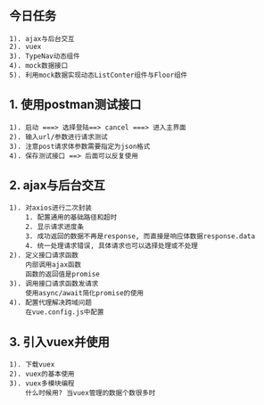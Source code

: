 ## 今日任务
    1). ajax与后台交互
    2). vuex
    3). TypeNav动态组件
    4). mock数据接口
    5). 利用mock数据实现动态ListConter组件与Floor组件


## 1. 使用postman测试接口
    1). 启动 ===> 选择登陆==> cancel ===> 进入主界面
    2). 输入url/参数进行请求测试
    3). 注意post请求体参数需要指定为json格式
    4). 保存测试接口 ==> 后面可以反复使用

## 2. ajax与后台交互
    1). 对axios进行二次封装
        1. 配置通用的基础路径和超时
        2. 显示请求进度条
        3. 成功返回的数据不再是response, 而直接是响应体数据response.data
        4. 统一处理请求错误, 具体请求也可以选择处理或不处理
    2). 定义接口请求函数
        内部调用ajax函数
        函数的返回值是promise
    3). 调用接口请求函数发请求
        使用async/await简化promise的使用
    4). 配置代理解决跨域问题
        在vue.config.js中配置

## 3. 引入vuex并使用
    1). 下载vuex
    2). vuex的基本使用
    3). vuex多模块编程
        什么时候用? 当vuex管理的数据个数很多时


